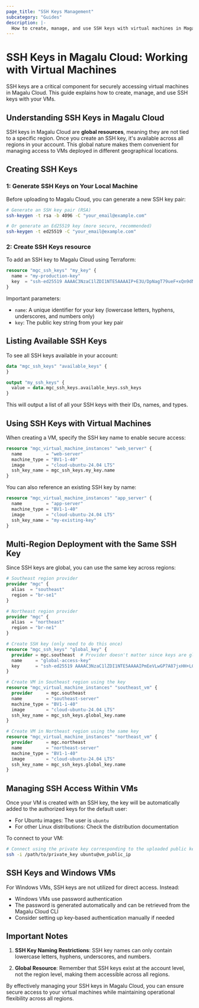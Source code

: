 ```yaml
---
page_title: "SSH Keys Management"
subcategory: "Guides"
description: |-
  How to create, manage, and use SSH keys with virtual machines in Magalu Cloud.
---
```


# SSH Keys in Magalu Cloud: Working with Virtual Machines

SSH keys are a critical component for securely accessing virtual machines in Magalu Cloud. This guide explains how to create, manage, and use SSH keys with your VMs.

## Understanding SSH Keys in Magalu Cloud

SSH keys in Magalu Cloud are **global resources**, meaning they are not tied to a specific region. Once you create an SSH key, it's available across all regions in your account. This global nature makes them convenient for managing access to VMs deployed in different geographical locations.

## Creating SSH Keys

### 1: Generate SSH Keys on Your Local Machine

Before uploading to Magalu Cloud, you can generate a new SSH key pair:

```bash
# Generate an SSH key pair (RSA)
ssh-keygen -t rsa -b 4096 -C "your_email@example.com"

# Or generate an Ed25519 key (more secure, recommended)
ssh-keygen -t ed25519 -C "your_email@example.com"
```

### 2: Create SSH Keys resource

To add an SSH key to Magalu Cloud using Terraform:

```terraform
resource "mgc_ssh_keys" "my_key" {
  name = "my-production-key"
  key  = "ssh-ed25519 AAAAC3NzaC1lZDI1NTE5AAAAIP+E3U/DpNagT79ueF+xQn9dNFUKheopjx/kIBC1qQM3 your_email@example.com"
}
```

Important parameters:

- `name`: A unique identifier for your key (lowercase letters, hyphens, underscores, and numbers only)
- `key`: The public key string from your key pair

## Listing Available SSH Keys

To see all SSH keys available in your account:

```terraform
data "mgc_ssh_keys" "available_keys" {
}

output "my_ssh_keys" {
  value = data.mgc_ssh_keys.available_keys.ssh_keys
}
```

This will output a list of all your SSH keys with their IDs, names, and types.

## Using SSH Keys with Virtual Machines

When creating a VM, specify the SSH key name to enable secure access:

```terraform
resource "mgc_virtual_machine_instances" "web_server" {
  name         = "web-server"
  machine_type = "BV1-1-40"
  image        = "cloud-ubuntu-24.04 LTS"
  ssh_key_name = mgc_ssh_keys.my_key.name
}
```

You can also reference an existing SSH key by name:

```terraform
resource "mgc_virtual_machine_instances" "app_server" {
  name         = "app-server"
  machine_type = "BV1-1-40"
  image        = "cloud-ubuntu-24.04 LTS"
  ssh_key_name = "my-existing-key"
}
```

## Multi-Region Deployment with the Same SSH Key

Since SSH keys are global, you can use the same key across regions:

```terraform
# Southeast region provider
provider "mgc" {
  alias  = "southeast"
  region = "br-se1"
}

# Northeast region provider
provider "mgc" {
  alias  = "northeast"
  region = "br-ne1"
}

# Create SSH key (only need to do this once)
resource "mgc_ssh_keys" "global_key" {
  provider = mgc.southeast  # Provider doesn't matter since keys are global
  name     = "global-access-key"
  key      = "ssh-ed25519 AAAAC3NzaC1lZDI1NTE5AAAAIPmEeVLwGP7A87jxHH+LGShN7h4L3T7TG2FX+S3mNCB7 your_email@example.com"
}

# Create VM in Southeast region using the key
resource "mgc_virtual_machine_instances" "southeast_vm" {
  provider     = mgc.southeast
  name         = "southeast-server"
  machine_type = "BV1-1-40"
  image        = "cloud-ubuntu-24.04 LTS"
  ssh_key_name = mgc_ssh_keys.global_key.name
}

# Create VM in Northeast region using the same key
resource "mgc_virtual_machine_instances" "northeast_vm" {
  provider     = mgc.northeast
  name         = "northeast-server"
  machine_type = "BV1-1-40"
  image        = "cloud-ubuntu-24.04 LTS"
  ssh_key_name = mgc_ssh_keys.global_key.name
}
```

## Managing SSH Access Within VMs

Once your VM is created with an SSH key, the key will be automatically added to the authorized keys for the default user:

- For Ubuntu images: The user is `ubuntu`
- For other Linux distributions: Check the distribution documentation

To connect to your VM:

```bash
# Connect using the private key corresponding to the uploaded public key
ssh -i /path/to/private_key ubuntu@vm_public_ip
```

## SSH Keys and Windows VMs

For Windows VMs, SSH keys are not utilized for direct access. Instead:

- Windows VMs use password authentication
- The password is generated automatically and can be retrieved from the Magalu Cloud CLI
- Consider setting up key-based authentication manually if needed

## Important Notes

1. **SSH Key Naming Restrictions**: SSH key names can only contain lowercase letters, hyphens, underscores, and numbers.

2. **Global Resource**: Remember that SSH keys exist at the account level, not the region level, making them accessible across all regions.

By effectively managing your SSH keys in Magalu Cloud, you can ensure secure access to your virtual machines while maintaining operational flexibility across all regions.
